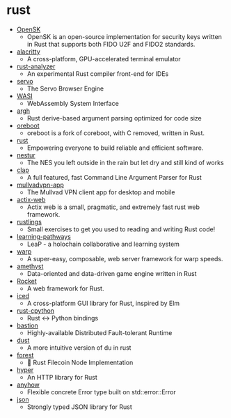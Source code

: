 # rust
- [OpenSK](https://github.com/google/OpenSK)
  - OpenSK is an open-source implementation for security keys written in Rust that supports both FIDO U2F and FIDO2 standards.
- [alacritty](https://github.com/alacritty/alacritty)
  - A cross-platform, GPU-accelerated terminal emulator
- [rust-analyzer](https://github.com/rust-analyzer/rust-analyzer)
  - An experimental Rust compiler front-end for IDEs
- [servo](https://github.com/servo/servo)
  - The Servo Browser Engine
- [WASI](https://github.com/WebAssembly/WASI)
  - WebAssembly System Interface
- [argh](https://github.com/google/argh)
  - Rust derive-based argument parsing optimized for code size
- [oreboot](https://github.com/oreboot/oreboot)
  - oreboot is a fork of coreboot, with C removed, written in Rust.
- [rust](https://github.com/rust-lang/rust)
  - Empowering everyone to build reliable and efficient software.
- [nestur](https://github.com/spieglt/nestur)
  - The NES you left outside in the rain but let dry and still kind of works
- [clap](https://github.com/clap-rs/clap)
  - A full featured, fast Command Line Argument Parser for Rust
- [mullvadvpn-app](https://github.com/mullvad/mullvadvpn-app)
  - The Mullvad VPN client app for desktop and mobile
- [actix-web](https://github.com/actix/actix-web)
  - Actix web is a small, pragmatic, and extremely fast rust web framework.
- [rustlings](https://github.com/rust-lang/rustlings)
  - Small exercises to get you used to reading and writing Rust code!
- [learning-pathways](https://github.com/holochain-devcamp/learning-pathways)
  - LeaP - a holochain collaborative and learning system
- [warp](https://github.com/seanmonstar/warp)
  - A super-easy, composable, web server framework for warp speeds.
- [amethyst](https://github.com/amethyst/amethyst)
  - Data-oriented and data-driven game engine written in Rust
- [Rocket](https://github.com/SergioBenitez/Rocket)
  - A web framework for Rust.
- [iced](https://github.com/hecrj/iced)
  - A cross-platform GUI library for Rust, inspired by Elm
- [rust-cpython](https://github.com/dgrunwald/rust-cpython)
  - Rust <-> Python bindings
- [bastion](https://github.com/bastion-rs/bastion)
  - Highly-available Distributed Fault-tolerant Runtime
- [dust](https://github.com/bootandy/dust)
  - A more intuitive version of du in rust
- [forest](https://github.com/ChainSafe/forest)
  - 🌲 Rust Filecoin Node Implementation
- [hyper](https://github.com/hyperium/hyper)
  - An HTTP library for Rust
- [anyhow](https://github.com/dtolnay/anyhow)
  - Flexible concrete Error type built on std::error::Error
- [json](https://github.com/serde-rs/json)
  - Strongly typed JSON library for Rust
